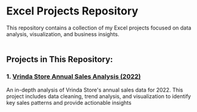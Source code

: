 # Excel Projects Repository

This repository contains a collection of my Excel projects focused on data analysis, visualization, and business insights.
<br> <br>


## Projects in This Repository:

### 1. [Vrinda Store Annual Sales Analysis (2022)](https://github.com/KhasrulAlam/Excel-Data-Analytics-Projects/tree/main/Vrinda_Store_Annual_Sales_Analysis)
An in-depth analysis of Vrinda Store's annual sales data for 2022. This project includes data cleaning, trend analysis, and visualization to identify key sales patterns and provide actionable insights
